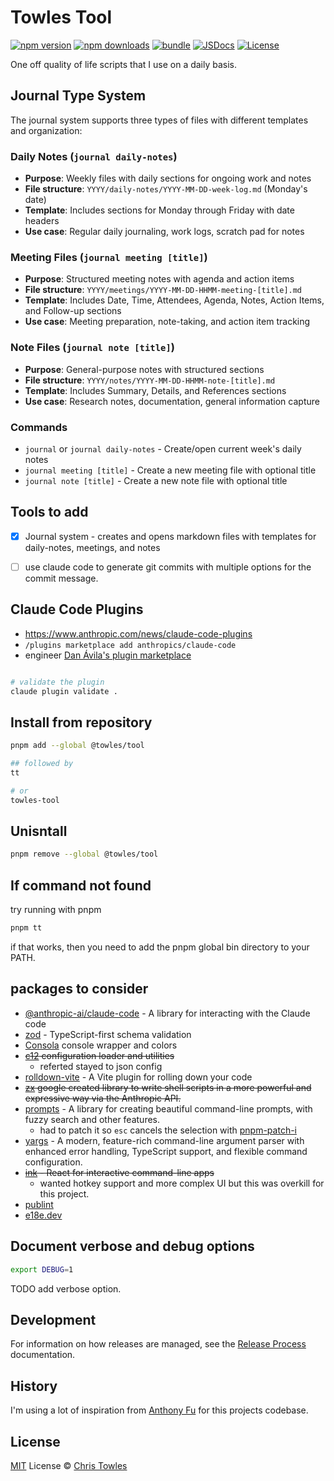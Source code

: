 # Towles Tool

[![npm version][npm-version-src]][npm-version-href]
[![npm downloads][npm-downloads-src]][npm-downloads-href]
[![bundle][bundle-src]][bundle-href]
[![JSDocs][jsdocs-src]][jsdocs-href]
[![License][license-src]][license-href]

One off quality of life scripts that I use on a daily basis.

## Journal Type System

The journal system supports three types of files with different templates and organization:

### Daily Notes (`journal daily-notes`)
- **Purpose**: Weekly files with daily sections for ongoing work and notes
- **File structure**: `YYYY/daily-notes/YYYY-MM-DD-week-log.md` (Monday's date)
- **Template**: Includes sections for Monday through Friday with date headers
- **Use case**: Regular daily journaling, work logs, scratch pad for notes

### Meeting Files (`journal meeting [title]`)
- **Purpose**: Structured meeting notes with agenda and action items
- **File structure**: `YYYY/meetings/YYYY-MM-DD-HHMM-meeting-[title].md`
- **Template**: Includes Date, Time, Attendees, Agenda, Notes, Action Items, and Follow-up sections
- **Use case**: Meeting preparation, note-taking, and action item tracking

### Note Files (`journal note [title]`)
- **Purpose**: General-purpose notes with structured sections
- **File structure**: `YYYY/notes/YYYY-MM-DD-HHMM-note-[title].md`
- **Template**: Includes Summary, Details, and References sections
- **Use case**: Research notes, documentation, general information capture

### Commands
- `journal` or `journal daily-notes` - Create/open current week's daily notes
- `journal meeting [title]` - Create a new meeting file with optional title
- `journal note [title]` - Create a new note file with optional title

## Tools to add
- [x] Journal system - creates and opens markdown files with templates for daily-notes, meetings, and notes
- [ ] use claude code to generate git commits with multiple options for the commit message.


## Claude Code Plugins

- https://www.anthropic.com/news/claude-code-plugins
- `/plugins marketplace add anthropics/claude-code`
- engineer [Dan Ávila's plugin marketplace](https://www.aitmpl.com/plugins) 

```bash

# validate the plugin
claude plugin validate .
```


## Install from repository

```bash
pnpm add --global @towles/tool

## followed by
tt

# or
towles-tool
```

## Unisntall

```bash
pnpm remove --global @towles/tool
```

## If command not found

try running with pnpm
```bash
pnpm tt
```

if that works, then you need to add the pnpm global bin directory to your PATH.

## packages to consider
- [@anthropic-ai/claude-code](https://github.com/anthropic-ai/claude-code) - A library for interacting with the Claude code
- [zod](https://github.com/colinhacks/zod) - TypeScript-first schema validation
- [Consola](https://github.com/unjs/consola) console wrapper and colors
- ~~[c12](https://github.com/unjs/c12) configuration loader and utilities~~
    - referted stayed to json config
- [rolldown-vite](https://voidzero.dev/posts/announcing-rolldown-vite) - A Vite plugin for rolling down your code
- ~~[zx](https://github.com/google/zx) google created library to write shell scripts in a more powerful and expressive way via the Anthropic API.~~
- [prompts](https://github.com/terkelg/prompts) - A library for creating beautiful command-line prompts, with fuzzy search and other features.
  - had to patch it so `esc` cancels the selection with [pnpm-patch-i](https://github.com/antfu/pnpm-patch-i)
- [yargs](https://github.com/yargs/yargs) - A modern, feature-rich command-line argument parser with enhanced error handling, TypeScript support, and flexible command configuration.
- ~~[ink](https://github.com/vadimdemedes/ink) - React for interactive command-line apps~~
    - wanted hotkey support and more complex UI but this was overkill for this project.
- [publint](https://publint.dev/)
- [e18e.dev](https://e18e.dev/guide/resources.html)

## Document verbose and debug options

```bash
export DEBUG=1
```

TODO add verbose option.

## Development

For information on how releases are managed, see the [Release Process](docs/release-process.md) documentation.

## History

I'm using a lot of inspiration from [Anthony Fu](https://github.com/antfu) for this projects codebase.

## License

[MIT](./LICENSE) License © [Chris Towles](https://github.com/ChrisTowles)

<!-- Badges -->

[npm-version-src]: https://img.shields.io/npm/v/@towles/tool?style=flat&colorA=080f12&colorB=1fa669
[npm-version-href]: https://npmjs.com/package/@towles/tool
[npm-downloads-src]: https://img.shields.io/npm/dm/@towles/tool?style=flat&colorA=080f12&colorB=1fa669
[npm-downloads-href]: https://npmjs.com/package/@towles/tool
[bundle-src]: https://img.shields.io/bundlephobia/minzip/@towles/tool?style=flat&colorA=080f12&colorB=1fa669&label=minzip
[bundle-href]: https://bundlephobia.com/result?p=@towles/tool
[license-src]: https://img.shields.io/github/license/ChrisTowles/towles-tool.svg?style=flat&colorA=080f12&colorB=1fa669
[license-href]: https://github.com/ChrisTowles/towles-tool/blob/main/LICENSE.md
[jsdocs-src]: https://img.shields.io/badge/jsdocs-reference-080f12?style=flat&colorA=080f12&colorB=1fa669
[jsdocs-href]: https://www.jsdocs.io/package/@towles/tool
